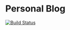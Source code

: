 # Personal Blog
[![Build Status](https://travis-ci.org/Jefiozie/peronsalblog.svg?branch=master)](https://travis-ci.org/Jefiozie/peronsalblog)
